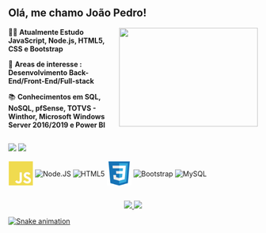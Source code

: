 ## Olá, me chamo João Pedro!
<img align='right' src="https://cdn.discordapp.com/attachments/545475937186217994/940412897950064670/netero-heart.gif" height = 200 width="280">

👨‍🎓  **Atualmente Estudo JavaScript, Node.js, HTML5, CSS e Bootstrap** 

👔  **Areas de interesse : Desenvolvimento Back-End/Front-End/Full-stack**

📚  **Conhecimentos em SQL, NoSQL, pfSense, TOTVS - Winthor, Microsoft Windows Server 2016/2019 e Power BI**

## 

<div>
  <a href = "mailto:joao_entreprise@hotmail.com"><img src="https://img.shields.io/badge/Microsoft_Outlook-0078D4?style=for-the-badge&logo=microsoft-outlook&logoColor=white"></a>
  <a href=https://www.linkedin.com/in/joao-dev-starter/" target="_blank"><img src="https://img.shields.io/badge/-LinkedIn-%230077B5?style=for-the-badge&logo=linkedin&logoColor=white" target="_blank"></a> 
</div

##

<div style="display: inline_block"><br>
  <img align="center" alt="Java Script" height="50" width="50" src="https://raw.githubusercontent.com/devicons/devicon/master/icons/javascript/javascript-plain.svg">
  <img align="center" alt="Node.JS" height="50" width="50" src="https://cdn.jsdelivr.net/gh/devicons/devicon/icons/nodejs/nodejs-plain-wordmark.svg" />
  <img align="center" alt="HTML5" height="50" width="50" src="https://cdn.jsdelivr.net/gh/devicons/devicon/icons/html5/html5-original.svg" />
  <img align="center" alt="CSS" height="50" width="50" src="https://raw.githubusercontent.com/devicons/devicon/master/icons/css3/css3-original.svg">
  <img align="center" alt="Bootstrap" height="50" width="50" src="https://cdn.jsdelivr.net/gh/devicons/devicon/icons/bootstrap/bootstrap-plain-wordmark.svg" />
	<img align="center" alt="MySQL" height="50" width="50" src="https://cdn.jsdelivr.net/gh/devicons/devicon/icons/mysql/mysql-original-wordmark.svg" />
</div>
																																		 
##
																																					 
<div align="center">
  <a href="https://github.com/zarkooi">
  <img height="130em" src="https://github-readme-stats.vercel.app/api?username=zarkooi&show_icons=true&theme=synthwave&include_all_commits=true&count_private=true"/>
  <img height="130em" src="https://github-readme-stats.vercel.app/api/top-langs/?username=zarkooi&layout=compact&langs_count=7&theme=synthwave"/>
</div>			
																																			   
																																			   
 ![Snake animation](https://github.com/zarkooi/zarkooi/blob/output/github-contribution-grid-snake.svg)
